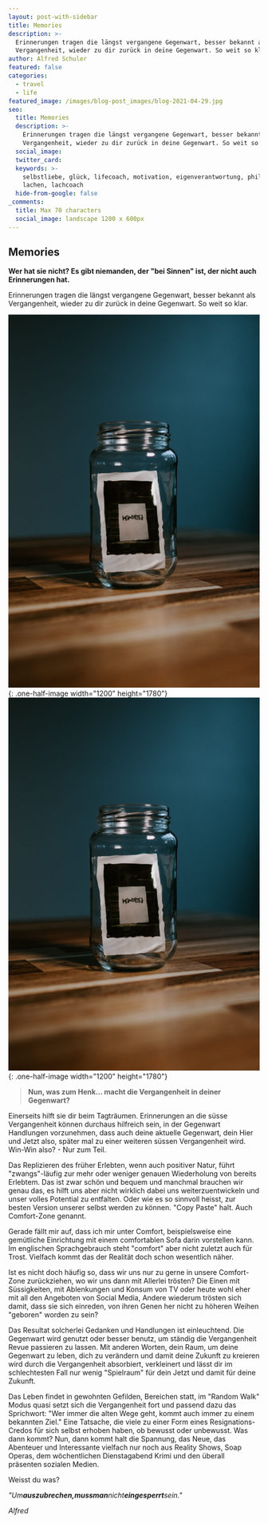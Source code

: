 ```yaml
---
layout: post-with-sidebar
title: Memories
description: >-
  Erinnerungen tragen die längst vergangene Gegenwart, besser bekannt als
  Vergangenheit, wieder zu dir zurück in deine Gegenwart. So weit so klar.
author: Alfred Schuler
featured: false
categories:
  - travel
  - life
featured_image: /images/blog-post_images/blog-2021-04-29.jpg
seo:
  title: Memories
  description: >-
    Erinnerungen tragen die längst vergangene Gegenwart, besser bekannt als
    Vergangenheit, wieder zu dir zurück in deine Gegenwart. So weit so klar.
  social_image:
  twitter_card:
  keywords: >-
    selbstliebe, glück, lifecoach, motivation, eigenverantwortung, philosophie,
    lachen, lachcoach
  hide-from-google: false
_comments:
  title: Max 70 characters
  social_image: landscape 1200 x 600px
---
```

## Memories

**Wer hat sie nicht? Es gibt niemanden, der "bei Sinnen" ist, der nicht auch Erinnerungen hat.**

Erinnerungen tragen die längst vergangene Gegenwart, besser bekannt als Vergangenheit, wieder zu dir zurück in deine Gegenwart. So weit so klar.

![](/images/blog-post_images/blog-2021-04-29.jpg){: .one-half-image width="1200" height="1780"}![](/images/blog-post_images/blog-2021-04-29.jpg){: .one-half-image width="1200" height="1780"}

> **Nun, was zum Henk... macht die Vergangenheit in deiner Gegenwart?**

Einerseits hilft sie dir beim Tagträumen. Erinnerungen an die süsse Vergangenheit können durchaus hilfreich sein, in der Gegenwart Handlungen vorzunehmen, dass auch deine aktuelle Gegenwart, dein Hier und Jetzt also, später mal zu einer weiteren süssen Vergangenheit wird. Win-Win also? - Nur zum Teil.

Das Replizieren des früher Erlebten, wenn auch positiver Natur, führt "zwangs"-läufig zur mehr oder weniger genauen Wiederholung von bereits Erlebtem. Das ist zwar schön und bequem und manchmal brauchen wir genau das, es hilft uns aber nicht wirklich dabei uns weiterzuentwickeln und unser volles Potential zu entfalten. Oder wie es so sinnvoll heisst, zur besten Version unserer selbst werden zu können. "Copy Paste" halt. Auch Comfort-Zone genannt.

Gerade fällt mir auf, dass ich mir unter Comfort, beispielsweise eine gemütliche Einrichtung mit einem comfortablen Sofa darin vorstellen kann. Im englischen Sprachgebrauch steht "comfort" aber nicht zuletzt auch für Trost. Vielfach kommt das der Realität doch schon wesentlich näher.

Ist es nicht doch häufig so, dass wir uns nur zu gerne in unsere Comfort-Zone zurückziehen, wo wir uns dann mit Allerlei trösten? Die Einen mit Süssigkeiten, mit Ablenkungen und Konsum von TV oder heute wohl eher mit all den Angeboten von Social Media, Andere wiederum trösten sich damit, dass sie sich einreden, von ihren Genen her nicht zu höheren Weihen "geboren" worden zu sein?

Das Resultat solcherlei Gedanken und Handlungen ist einleuchtend. Die Gegenwart wird genutzt oder besser benutz, um ständig die Vergangenheit Revue passieren zu lassen. Mit anderen Worten, dein Raum, um deine Gegenwart zu leben, dich zu verändern und damit deine Zukunft zu kreieren wird durch die Vergangenheit absorbiert, verkleinert und lässt dir im schlechtesten Fall nur wenig "Spielraum" für dein Jetzt und damit für deine Zukunft.

Das Leben findet in gewohnten Gefilden, Bereichen statt, im "Random Walk" Modus quasi setzt sich die Vergangenheit fort und passend dazu das Sprichwort: "Wer immer die alten Wege geht, kommt auch immer zu einem bekannten Ziel." Eine Tatsache, die viele zu einer Form eines Resignations-Credos für sich selbst erhoben haben, ob bewusst oder unbewusst. Was dann kommt? Nun, dann kommt halt die Spannung, das Neue, das Abenteuer und Interessante vielfach nur noch aus Reality Shows, Soap Operas, dem wöchentlichen Dienstagabend Krimi und den überall präsenten sozialen Medien.

Weisst du was?

*"Um**auszubrechen,**muss**man**nicht**eingesperrt**sein."*

*Alfred*
